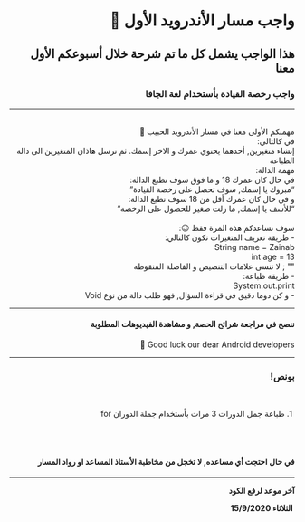 <div dir = "rtl">

# واجب مسار الأندرويد الأول 💚
## هذا الواجب يشمل كل ما تم شرحة خلال أسبوعكم الأول معنا
### واجب رخصة القيادة بأستخدام لغة الجافا 
<hr>
<br>
مهمتكم الأولى معنا في مسار الأندرويد الحبيب 💚
<br>
في كالتالي:
<br>
إنشاء متغيرين, أحدهما يحتوي عمرك و الاخر إسمك. ثم ترسل هاذان المتغيرين الى دالة الطباعه
<br> 
مهمة الدالة:
<br>
في حال كان عمرك 18 و ما فوق سوف تطبع الدالة:
<br> 
“مبروك يا إسمك, سوف تحصل على رخصة القيادة”
<br>
و في حال كان عمرك أقل من 18 سوف تطبع الدالة:
<br>
“للأسف يا إسمك, ما زلت صغير للحصول على الرخصة”
<br>
<br>
سوف نساعدكم هذه المرة فقط 😉:
<br>
-  طريقة تعريف المتغيرات تكون كالتالي:
<br>
String name = Zainab
<br>
int age = 13
<br>
 "" ; لا تنسى علامات التنصيص و الفاصلة المنقوطه
<br>
- 
طريقة طباعة:
<br>
System.out.print
<br>
- 
و كن دوما دقيق في قراءة السؤال, فهو طلب دالة من نوع Void 
<br>


<hr>

#### ننصح في مراجعة شرائح الحصة, و مشاهدة الفيديوهات المطلوبة
Good luck our dear Android developers 💚
<hr>

### بونص!

<br>

&#x202b; 1. طباعة جمل الدورات 3 مرات بأستخدام جملة الدوران for 

<br>
<br>

####  في حال احتجت أي مساعده, لا تخجل من مخاطبة الأستاذ المساعد او رواد المسار 
<hr>
<b>آخر موعد لرفع الكود

&#x202b; الثلاثاء 15/9/2020 

</div>
